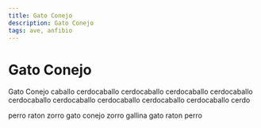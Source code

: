 ```yaml
---
title: Gato Conejo
description: Gato Conejo
tags: ave, anfibio
---
```


# Gato Conejo

Gato Conejo caballo cerdocaballo cerdocaballo cerdocaballo cerdocaballo cerdocaballo cerdocaballo cerdocaballo cerdocaballo cerdocaballo cerdo

perro raton zorro gato conejo zorro gallina gato raton perro